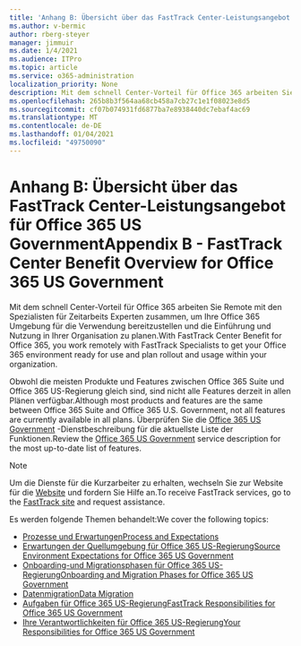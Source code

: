 ```yaml
---
title: 'Anhang B: Übersicht über das FastTrack Center-Leistungsangebot für Office 365 US Government'
ms.author: v-bermic
author: rberg-steyer
manager: jimmuir
ms.date: 1/4/2021
ms.audience: ITPro
ms.topic: article
ms.service: o365-administration
localization_priority: None
description: Mit dem schnell Center-Vorteil für Office 365 arbeiten Sie Remote mit den Spezialisten für Zeitarbeits Experten zusammen, um Ihre Office 365 Umgebung für die Verwendung bereitzustellen und die Einführung und Nutzung in Ihrer Organisation zu planen.
ms.openlocfilehash: 265b8b3f564aa68cb458a7cb27c1e1f08023e8d5
ms.sourcegitcommit: cf07b074931fd6877ba7e8938440dc7ebaf4ac69
ms.translationtype: MT
ms.contentlocale: de-DE
ms.lasthandoff: 01/04/2021
ms.locfileid: "49750090"
---
```

# <a name="appendix-b---fasttrack-center-benefit-overview-for-office-365-us-government"></a><span data-ttu-id="a2b92-103">Anhang B: Übersicht über das FastTrack Center-Leistungsangebot für Office 365 US Government</span><span class="sxs-lookup"><span data-stu-id="a2b92-103">Appendix B - FastTrack Center Benefit Overview for Office 365 US Government</span></span>

<span data-ttu-id="a2b92-104">Mit dem schnell Center-Vorteil für Office 365 arbeiten Sie Remote mit den Spezialisten für Zeitarbeits Experten zusammen, um Ihre Office 365 Umgebung für die Verwendung bereitzustellen und die Einführung und Nutzung in Ihrer Organisation zu planen.</span><span class="sxs-lookup"><span data-stu-id="a2b92-104">With FastTrack Center Benefit for Office 365, you work remotely with FastTrack Specialists to get your Office 365 environment ready for use and plan rollout and usage within your organization.</span></span> 
  
<span data-ttu-id="a2b92-105">Obwohl die meisten Produkte und Features zwischen Office 365 Suite und Office 365 US-Regierung gleich sind, sind nicht alle Features derzeit in allen Plänen verfügbar.</span><span class="sxs-lookup"><span data-stu-id="a2b92-105">Although most products and features are the same between Office 365 Suite and Office 365 U.S. Government, not all features are currently available in all plans.</span></span> <span data-ttu-id="a2b92-106">Überprüfen Sie die [Office 365 US Government](https://aka.ms/aboutgovcloud) -Dienstbeschreibung für die aktuellste Liste der Funktionen.</span><span class="sxs-lookup"><span data-stu-id="a2b92-106">Review the [Office 365 US Government](https://aka.ms/aboutgovcloud) service description for the most up-to-date list of features.</span></span>

> [!NOTE]
> <span data-ttu-id="a2b92-107">Um die Dienste für die Kurzarbeiter zu erhalten, wechseln Sie zur Website für die [Website](https://go.microsoft.com/fwlink/?linkid=780698) und fordern Sie Hilfe an.</span><span class="sxs-lookup"><span data-stu-id="a2b92-107">To receive FastTrack services, go to the [FastTrack site](https://go.microsoft.com/fwlink/?linkid=780698) and request assistance.</span></span>  

<span data-ttu-id="a2b92-108">Es werden folgende Themen behandelt:</span><span class="sxs-lookup"><span data-stu-id="a2b92-108">We cover the following topics:</span></span>
- [<span data-ttu-id="a2b92-109">Prozesse und Erwartungen</span><span class="sxs-lookup"><span data-stu-id="a2b92-109">Process and Expectations</span></span>](process-and-expectations.md) 
- [<span data-ttu-id="a2b92-110">Erwartungen der Quellumgebung für Office 365 US-Regierung</span><span class="sxs-lookup"><span data-stu-id="a2b92-110">Source Environment Expectations for Office 365 US Government</span></span>](US-Gov-appendix-source-environment-expectations.md)   
- [<span data-ttu-id="a2b92-111">Onboarding-und Migrationsphasen für Office 365 US-Regierung</span><span class="sxs-lookup"><span data-stu-id="a2b92-111">Onboarding and Migration Phases for Office 365 US Government</span></span>](US-Gov-appendix-onboarding-and-migration.md)
- [<span data-ttu-id="a2b92-112">Datenmigration</span><span class="sxs-lookup"><span data-stu-id="a2b92-112">Data Migration</span></span>](data-migration.md)    
- [<span data-ttu-id="a2b92-113">Aufgaben für Office 365 US-Regierung</span><span class="sxs-lookup"><span data-stu-id="a2b92-113">FastTrack Responsibilities for Office 365 US Government</span></span>](US-Gov-appendix-fasttrack-responsibilities.md)   
- [<span data-ttu-id="a2b92-114">Ihre Verantwortlichkeiten für Office 365 US-Regierung</span><span class="sxs-lookup"><span data-stu-id="a2b92-114">Your Responsibilities for Office 365 US Government</span></span>](US-Gov-appendix-your-responsibilities.md)    


